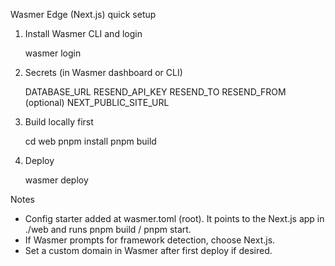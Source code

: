 Wasmer Edge (Next.js) quick setup

1) Install Wasmer CLI and login

   wasmer login

2) Secrets (in Wasmer dashboard or CLI)

   DATABASE_URL
   RESEND_API_KEY
   RESEND_TO
   RESEND_FROM (optional)
   NEXT_PUBLIC_SITE_URL

3) Build locally first

   cd web
   pnpm install
   pnpm build

4) Deploy

   wasmer deploy

Notes
- Config starter added at wasmer.toml (root). It points to the Next.js app in ./web and runs pnpm build / pnpm start.
- If Wasmer prompts for framework detection, choose Next.js.
- Set a custom domain in Wasmer after first deploy if desired.

